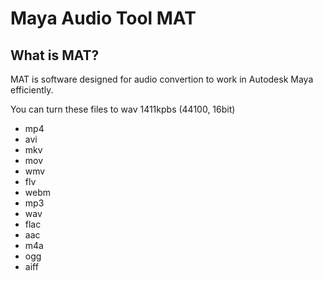 # Maya Audio Tool MAT

## What is MAT?
MAT is software designed for audio convertion to work in Autodesk Maya efficiently.

You can turn these files to wav 1411kpbs (44100, 16bit)

- mp4
- avi
- mkv
- mov
- wmv
- flv
- webm
- mp3
- wav
- flac
- aac
- m4a
- ogg
- aiff
